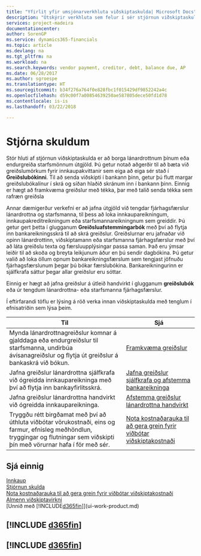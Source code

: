 ```yaml
---
title: "Yfirlit yfir umsjónarverkhluta viðskiptaskulda| Microsoft Docs"
description: "Útskýrir verkhluta sem felur í sér stjórnun viðskiptaskulda, til dæmis að borga skuldareiganda eða úthluta greiðslum á útleið á fjárhagsfærslur til að loka reikningum eða kreditreikningum."
services: project-madeira
documentationcenter: 
author: SorenGP
ms.service: dynamics365-financials
ms.topic: article
ms.devlang: na
ms.tgt_pltfrm: na
ms.workload: na
ms.search.keywords: vendor payment, creditor, debt, balance due, AP
ms.date: 06/28/2017
ms.author: sgroespe
ms.translationtype: HT
ms.sourcegitcommit: b34f276a764f0e828fbc1f015429df9852242a4c
ms.openlocfilehash: d59c00f7a00854639250ae587805dece50fd1d78
ms.contentlocale: is-is
ms.lasthandoff: 03/22/2018

---
```

# <a name="managing-payables"></a>Stjórna skuldum
Stór hluti af stjórnun viðskiptaskulda er að borga lánardrottnum þínum eða endurgreiða starfsmönnum útgjöld. Þú getur notað aðgerðir til að bæta við greiðslumörkum fyrir innkaupakvittanir sem eiga að eiga sér stað í **Greiðslubókinni**. Til að senda viðskipti í bankann þinn, getur þú flutt margar greiðslubókalínur í skrá og síðan hlaðið skránum inn í bankann þinn. Einnig er hægt að framkvæma greiðslur með tékka, þar með talið senda tékka sem rafræn greiðsla

Annar dæmigerður verkefni er að jafna útgjöld við tengdar fjárhagsfærslur lánardrottna og starfsmanna, til þess að loka innkaupareikningum, innkaupakreditreikningum eða starfsmannareikningnum sem greiddir. Þú getur gert þetta í glugganum **Greiðsluafstemmingarbók** með því að flytja inn bankareikningsskrá til að skrá greiðslur. Greiðslurnar eru jafnaðar við opinn lánardrottinn, viðskiptamann eða starfsmanna fjárhagsfærslur með því að láta greiðslu texta og færsluupplýsingar passa saman. Það eru ýmsar leiðir til að skoða og breyta leikjunum áður en þú sendir dagbókina. Þú getur valið að loka öllum opnum bankareikningsfærslum sem tengjast jöfnuðu fjárhagsfærslunum þegar þú bókar færslubókina. Bankareikningurinn er sjálfkrafa sáttur þegar allar greiðslur eru sóttar.

Einnig er hægt að jafna greiðslur á útleið handvirkt í glugganum **greiðslubók** eða úr tengdum lánardrottna- eða starfsmanna fjárhagsfærslur.

Í eftirfarandi töflu er lýsing á röð verka  innan viðskiptaskulda með tenglum í efnisatriðin sem lýsa þeim.

| Til | Sjá |
| --- | --- |
| Mynda lánardrottnagreiðslur komnar á gjalddaga eða endurgreiðslur til starfsmanna, undirbúa ávísanagreiðslur og flytja út greiðslur á bankaskrá við bókun. |[Framkvæma greiðslur](payables-make-payments.md) |
| Jafna greiðslur lánardrottna sjálfkrafa við ógreidda innkaupareikninga með því að flytja inn bankayfirlitsskrá. |[Jafna greiðslur sjálfkrafa og afstemma bankareikninga](receivables-apply-payments-auto-reconcile-bank-accounts.md) |
| Jafna greiðslur lánardrottna handvirkt við ógreidda innkaupareikninga. |[Afstemma greiðslur lánardrottna handvirkt](payables-how-apply-purchase-transactions-manually.md) |
|Tryggðu rétt birgðamat með því að úthluta viðbótar vörukostnaði, eins og farmur, efnisleg meðhöndlun, tryggingar og flutningar sem viðskipti þín með vörurnar hafa í för með sér.|[Nota kostnaðarauka til að gera grein fyrir viðbótar viðskiptakostnaði](payables-how-assign-item-charges.md)|

## <a name="see-also"></a>Sjá einnig
[Innkaup](purchasing-manage-purchasing.md)  
[Stjórnun skulda](receivables-manage-receivables.md)  
[Nota kostnaðarauka til að gera grein fyrir viðbótar viðskiptakostnaði](payables-how-assign-item-charges.md)  
[Almenn viðskiptavirkni](ui-across-business-areas.md)  
[Unnið með [!INCLUDE[d365fin](includes/d365fin_md.md)]](ui-work-product.md)

## [!INCLUDE [d365fin](includes/free_trial_md.md)]  
## [!INCLUDE [d365fin](includes/training_link_md.md)]

